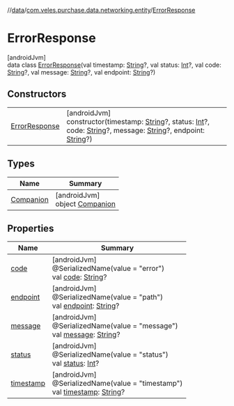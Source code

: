//[data](../../../index.md)/[com.veles.purchase.data.networking.entity](../index.md)/[ErrorResponse](index.md)

# ErrorResponse

[androidJvm]\
data class [ErrorResponse](index.md)(val timestamp: [String](https://kotlinlang.org/api/latest/jvm/stdlib/kotlin/-string/index.html)?, val status: [Int](https://kotlinlang.org/api/latest/jvm/stdlib/kotlin/-int/index.html)?, val code: [String](https://kotlinlang.org/api/latest/jvm/stdlib/kotlin/-string/index.html)?, val message: [String](https://kotlinlang.org/api/latest/jvm/stdlib/kotlin/-string/index.html)?, val endpoint: [String](https://kotlinlang.org/api/latest/jvm/stdlib/kotlin/-string/index.html)?)

## Constructors

| | |
|---|---|
| [ErrorResponse](-error-response.md) | [androidJvm]<br>constructor(timestamp: [String](https://kotlinlang.org/api/latest/jvm/stdlib/kotlin/-string/index.html)?, status: [Int](https://kotlinlang.org/api/latest/jvm/stdlib/kotlin/-int/index.html)?, code: [String](https://kotlinlang.org/api/latest/jvm/stdlib/kotlin/-string/index.html)?, message: [String](https://kotlinlang.org/api/latest/jvm/stdlib/kotlin/-string/index.html)?, endpoint: [String](https://kotlinlang.org/api/latest/jvm/stdlib/kotlin/-string/index.html)?) |

## Types

| Name | Summary |
|---|---|
| [Companion](-companion/index.md) | [androidJvm]<br>object [Companion](-companion/index.md) |

## Properties

| Name | Summary |
|---|---|
| [code](code.md) | [androidJvm]<br>@SerializedName(value = &quot;error&quot;)<br>val [code](code.md): [String](https://kotlinlang.org/api/latest/jvm/stdlib/kotlin/-string/index.html)? |
| [endpoint](endpoint.md) | [androidJvm]<br>@SerializedName(value = &quot;path&quot;)<br>val [endpoint](endpoint.md): [String](https://kotlinlang.org/api/latest/jvm/stdlib/kotlin/-string/index.html)? |
| [message](message.md) | [androidJvm]<br>@SerializedName(value = &quot;message&quot;)<br>val [message](message.md): [String](https://kotlinlang.org/api/latest/jvm/stdlib/kotlin/-string/index.html)? |
| [status](status.md) | [androidJvm]<br>@SerializedName(value = &quot;status&quot;)<br>val [status](status.md): [Int](https://kotlinlang.org/api/latest/jvm/stdlib/kotlin/-int/index.html)? |
| [timestamp](timestamp.md) | [androidJvm]<br>@SerializedName(value = &quot;timestamp&quot;)<br>val [timestamp](timestamp.md): [String](https://kotlinlang.org/api/latest/jvm/stdlib/kotlin/-string/index.html)? |
